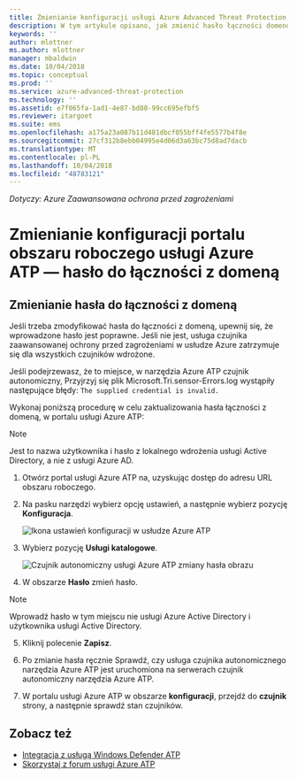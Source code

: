 ```yaml
---
title: Zmienianie konfiguracji usługi Azure Advanced Threat Protection — hasło do łączności z domeną | Dokumentacja firmy Microsoft
description: W tym artykule opisano, jak zmienić hasło łączności domenowej na czujnik autonomiczny narzędzia Azure ATP.
keywords: ''
author: mlottner
ms.author: mlottner
manager: mbaldwin
ms.date: 10/04/2018
ms.topic: conceptual
ms.prod: ''
ms.service: azure-advanced-threat-protection
ms.technology: ''
ms.assetid: e7f065fa-1ad1-4e87-bd80-99cc695efbf5
ms.reviewer: itargoet
ms.suite: ems
ms.openlocfilehash: a175a23a087b11d481dbcf055bff4fe5577b4f8e
ms.sourcegitcommit: 27cf312b8ebb04995e4d06d3a63bc75d8ad7dacb
ms.translationtype: MT
ms.contentlocale: pl-PL
ms.lasthandoff: 10/04/2018
ms.locfileid: "48783121"
---
```

*Dotyczy: Azure Zaawansowana ochrona przed zagrożeniami*



# <a name="change-azure-atp-workspace-portal-configuration---domain-connectivity-password"></a>Zmienianie konfiguracji portalu obszaru roboczego usługi Azure ATP — hasło do łączności z domeną



## <a name="change-the-domain-connectivity-password"></a>Zmienianie hasła do łączności z domeną
Jeśli trzeba zmodyfikować hasła do łączności z domeną, upewnij się, że wprowadzone hasło jest poprawne. Jeśli nie jest, usługa czujnika zaawansowanej ochrony przed zagrożeniami w usłudze Azure zatrzymuje się dla wszystkich czujników wdrożone.

Jeśli podejrzewasz, że to miejsce, w narzędzia Azure ATP czujnik autonomiczny, Przyjrzyj się plik Microsoft.Tri.sensor-Errors.log wystąpiły następujące błędy: `The supplied credential is invalid.`

Wykonaj poniższą procedurę w celu zaktualizowania hasła łączności z domeną, w portalu usługi Azure ATP:

> [!NOTE]
> Jest to nazwa użytkownika i hasło z lokalnego wdrożenia usługi Active Directory, a nie z usługi Azure AD.

1.  Otwórz portal usługi Azure ATP na, uzyskując dostęp do adresu URL obszaru roboczego.

2.  Na pasku narzędzi wybierz opcję ustawień, a następnie wybierz pozycję **Konfiguracja**.

    ![Ikona ustawień konfiguracji w usłudze Azure ATP](media/atp-config-menu.png)

3.  Wybierz pozycję **Usługi katalogowe**.

    ![Czujnik autonomiczny usługi Azure ATP zmiany hasła obrazu](media/directory-services.png)

4.  W obszarze **Hasło** zmień hasło.

 > [!NOTE]
 > Wprowadź hasło w tym miejscu nie usługi Azure Active Directory i użytkownika usługi Active Directory.

5.  Kliknij polecenie **Zapisz**.

6.  Po zmianie hasła ręcznie Sprawdź, czy usługa czujnika autonomicznego narzędzia Azure ATP jest uruchomiona na serwerach czujnik autonomiczny narzędzia Azure ATP.

7. W portalu usługi Azure ATP w obszarze **konfiguracji**, przejdź do **czujnik** strony, a następnie sprawdź stan czujników.

## <a name="see-also"></a>Zobacz też

- [Integracja z usługą Windows Defender ATP](integrate-wd-atp.md)
- [Skorzystaj z forum usługi Azure ATP](https://aka.ms/azureatpcommunity)